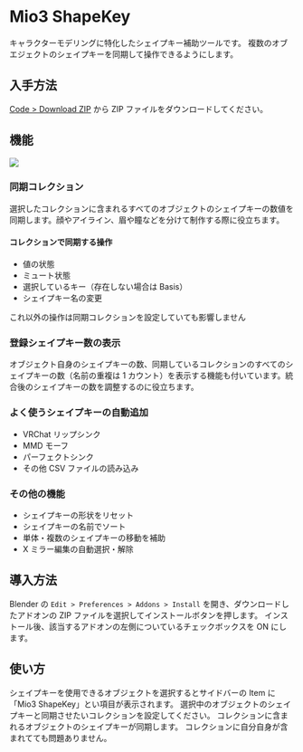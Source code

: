 # Mio3 ShapeKey

キャラクターモデリングに特化したシェイプキー補助ツールです。
複数のオブエジェクトのシェイプキーを同期して操作できるようにします。

## 入手方法

[Code > Download ZIP](https://github.com/mio3io/Mio3ShapekeySync/archive/master.zip) から ZIP ファイルをダウンロードしてください。

## 機能

![](https://github.com/mio3io/resources/raw/Mio3ShapekeySync/Mio3ShapekeySync2022-04-20%20221900.png)

### 同期コレクション

選択したコレクションに含まれるすべてのオブジェクトのシェイプキーの数値を同期します。顔やアイライン、眉や瞳などを分けて制作する際に役立ちます。

#### コレクションで同期する操作

- 値の状態
- ミュート状態
- 選択しているキー（存在しない場合は Basis）
- シェイプキー名の変更

これ以外の操作は同期コレクションを設定していても影響しません

### 登録シェイプキー数の表示

オブジェクト自身のシェイプキーの数、同期しているコレクションのすべてのシェイプキーの数（名前の重複は 1 カウント）を表示する機能も付いています。統合後のシェイプキーの数を調整するのに役立ちます。

### よく使うシェイプキーの自動追加

- VRChat リップシンク
- MMD モーフ
- パーフェクトシンク
- その他 CSV ファイルの読み込み

### その他の機能

- シェイプキーの形状をリセット
- シェイプキーの名前でソート
- 単体・複数のシェイプキーの移動を補助
- X ミラー編集の自動選択・解除

## 導入方法

Blender の `Edit > Preferences > Addons > Install` を開き、ダウンロードしたアドオンの ZIP ファイルを選択してインストールボタンを押します。
インストール後、該当するアドオンの左側についているチェックボックスを ON にします。

## 使い方

シェイプキーを使用できるオブジェクトを選択するとサイドバーの Item に「Mio3 ShapeKey」とい項目が表示されます。
選択中のオブジェクトのシェイプキーと同期させたいコレクションを設定してください。
コレクションに含まれるオブジェクトのシェイプキーが同期します。
コレクションに自分自身が含まれてても問題ありません。
